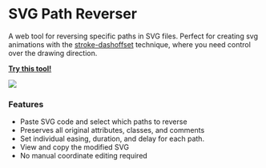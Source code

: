 # SVG Path Reverser

A web tool for reversing specific paths in SVG files. Perfect for creating svg animations with the [stroke-dashoffset](https://css-tricks.com/almanac/properties/s/stroke-dashoffset/) technique, where you need control over the drawing direction.

**[Try this tool!](https://svg-reverse.daniel.sticker.name/)**

<img src="https://cdn.inframs.de/private/daniel/svg-reverse/svg_reverse.gif">

### Features
- Paste SVG code and select which paths to reverse
- Preserves all original attributes, classes, and comments
- Set individual easing, duration, and delay for each path.
- View and copy the modified SVG
- No manual coordinate editing required
